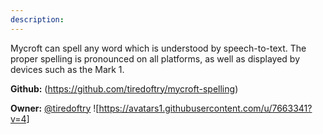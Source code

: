 ```yaml
---
description: 
---
```

Mycroft can spell any word which is understood by speech-to-text.  The proper spelling is pronounced on all platforms, as well as displayed by devices such as the Mark 1.

**Github:** (https://github.com/tiredoftry/mycroft-spelling)

**Owner:** [@tiredoftry](https://github.com/tiredoftry) ![https://avatars1.githubusercontent.com/u/7663341?v=4]

